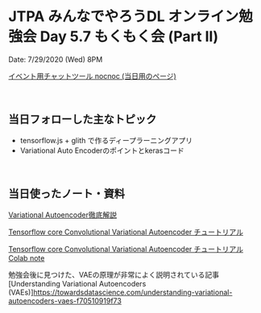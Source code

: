 # JTPA みんなでやろうDL オンライン勉強会 Day 5.7 もくもく会 (Part II)

Date: 7/29/2020 (Wed) 8PM

[イベント用チャットツール nocnoc (当日用のページ)](https://nocnoc.ooo/app#/chat/A1B6CDAC-637F-4455-9582-D086AC289268)

<br>

## 当日フォローした主なトピック

* tensorflow.js + glith で作るディープラーニングアプリ
* Variational Auto Encoderのポイントとkerasコード

<br>

## 当日使ったノート・資料


[Variational Autoencoder徹底解説](https://qiita.com/kenmatsu4/items/b029d697e9995d93aa24)

[Tensorflow core Convolutional Variational Autoencoder チュートリアル](https://www.tensorflow.org/tutorials/generative/cvae)

[Tensorflow core Convolutional Variational Autoencoder チュートリアル Colab note](https://colab.sandbox.google.com/github/tensorflow/docs/blob/master/site/en/tutorials/generative/cvae.ipynb)


勉強会後に見つけた、VAEの原理が非常によく説明されている記事 [Understanding Variational Autoencoders (VAEs)]https://towardsdatascience.com/understanding-variational-autoencoders-vaes-f70510919f73
